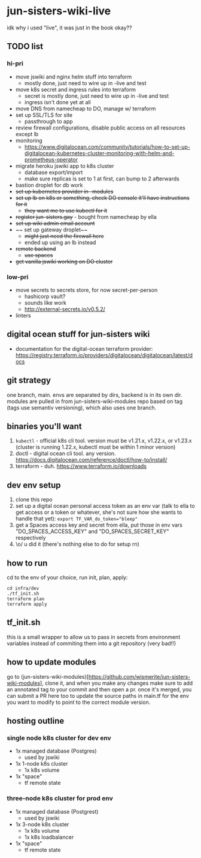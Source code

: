 # jun-sisters-wiki-live

idk why i used "live", it was just in the book okay??

## TODO list

### hi-pri

* move jswiki and nginx helm stuff into terraform
  - mostly done, just need to wire up in -live and test
* move k8s secret and ingress rules into terraform
  - secret is mostly done, just need to wire up in -live and test
  - ingress isn't done yet at all
* move DNS from namecheap to DO, manage w/ terraform
* set up SSL/TLS for site
  - passthrough to app
* review firewall configurations, disable public access on all resources except lb
* monitoring 
  - https://www.digitalocean.com/community/tutorials/how-to-set-up-digitalocean-kubernetes-cluster-monitoring-with-helm-and-prometheus-operator
* migrate heroku jswiki app to k8s cluster
  - database export/import
  - make sure replicas is set to 1 at first, can bump to 2 afterwards
* bastion droplet for db work
* ~~set up kubernetes provider in -modules~~
* ~~set up lb on k8s or something, check DO console it'll have instructions for it~~
  - ~~they want me to use kubectl for it~~
* ~~register jun-sisters.gay~~ - bought from namecheap by ella
* ~~set up wiki admin email account~~
* ~~ set up gateway droplet~~ 
  - ~~might just need the firewall here~~
  - ended up using an lb instead
* ~~remote backend~~
  - ~~use spaces~~
* ~~get vanilla jswiki working on DO cluster~~


### low-pri
* move secrets to secrets store, for now secret-per-person
  - hashicorp vault?
  - sounds like work
  - http://external-secrets.io/v0.5.2/
* linters


## digital ocean stuff for jun-sisters wiki 

* documentation for the digital-ocean terraform provider: https://registry.terraform.io/providers/digitalocean/digitalocean/latest/docs

## git strategy
one branch, main.  envs are separated by dirs, backend is in its own dir.  modules are pulled in from jun-sisters-wiki-modules repo based on tag (tags use semantiv versioning), which also uses one branch.

## binaries you'll want
1. `kubectl` - official k8s cli tool. version must be v1.21.x, v1.22.x, or v1.23.x (cluster is running 1.22.x, kubectl must be within 1 minor version)
2. doctl - digital ocean cli tool.  any version.  https://docs.digitalocean.com/reference/doctl/how-to/install/
3. terraform - duh. https://www.terraform.io/downloads

## dev env setup
1. clone this repo
2. set up a digital ocean personal access token as an env var (talk to ella to get access or a token or whatever, she's not sure how she wants to handle that yet): 
  `export TF_VAR_do_token="bleep"`
3. get a Spaces access key and secret from ella, put those in env vars "DO_SPACES_ACCESS_KEY" and "DO_SPACES_SECRET_KEY" respectively
4. \o/ u did it (there's nothing else to do for setup rn)

## how to run
cd to the env of your choice, run init, plan, apply:

```
cd infra/dev
./tf_init.sh
terraform plan
terraform apply
```

## tf_init.sh
this is a small wrapper to allow us to pass in secrets from
environment variables instead of commiting them into a git repository (very bad!!)

## how to update modules
go to (jun-sisters-wiki-modules)[https://github.com/wismerite/jun-sisters-wiki-modules], clone it, and when you make any changes make sure to add an annotated tag to your commit and then open a pr.  once it's merged, you can submit a PR here too to update the source paths in main.tf for the env you want to modify to point to the correct module version.

## hosting outline

### single node k8s cluster for dev env
- 1x managed database (Postgres)
  - used by jswiki
- 1x 1-node k8s cluster
  - 1x k8s volume
- 1x "space"
  - tf remote state

### three-node k8s cluster for prod env
- 1x managed database (Postgrest)
  - used by jswiki
- 1x 3-node k8s cluster
  - 1x k8s volume
  - 1x k8s loadbalancer
- 1x "space"
  - tf remote state




